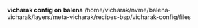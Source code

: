 **vicharak config on balena**
/home/vicharak/nvme/balena-vicharak/layers/meta-vicharak/recipes-bsp/vicharak-config/files

